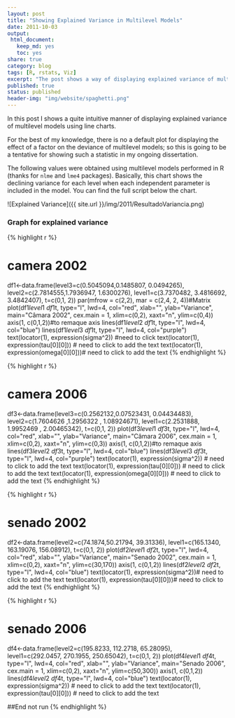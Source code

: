 ```yaml
---
layout: post
title: "Showing Explained Variance in Multilevel Models" 
date: 2011-10-03
output:
 html_document: 
   keep_md: yes
   toc: yes
share: true
category: blog
tags: [R, rstats, Viz]
excerpt: "The post shows a way of displaying explained variance of multilevel models using line chart."
published: true
status: published
header-img: "img/website/spaghetti.png"
---
```


In this post I shows a quite intuitive manner of displaying explained variance of multilevel models using line charts. 

For the best of my knowledge, there is no a default plot for displaying the effect of a factor on the deviance of multilevel models; so this is going to be a tentative for showing such a statistic in my ongoing dissertation. 

The following values were obtained using multilevel models performed in R (thanks for `nlme` and `lme4` packages).
 Basically, this chart shows the declining variance for each level when each independent parameter is included in the model. You can find the full script below the chart.


![Explained Variance]({{ site.url }}/img/2011/ResultadoVariancia.png)

### Graph for explained variance

{% highlight r %}
# camera 2002
df1<-data.frame(level3=c(0.5045094,0.1485807, 0.0494265),
level2=c(2.7814555,1.7936947, 1.6300276),
level1=c(3.7370482, 3.4816692, 3.4842407),
t=c(0,1, 2))
par(mfrow = c(2,2), mar = c(2,4, 2, 4))#Matrix
plot(df1$level1 ~ df1$t, type="l", lwd=4, col="red", xlab="", ylab="Variance",
main="Câmara 2002", cex.main = 1,
xlim=c(0,2), xaxt="n", ylim=c(0,4))
axis(1, c(0,1,2))#to remaque axis
lines(df1$level2 ~ df1$t, type="l", lwd=4, col="blue")
lines(df1$level3 ~ df1$t, type="l", lwd=4, col="purple")
text(locator(1), expression(sigma^2)) #need to click
text(locator(1), expression(tau[0][0])) # need to click to add the text
text(locator(1), expression(omega[0][0]))# need to click to add the text
{% endhighlight %}

{% highlight r %}
# camera 2006
df3<-data.frame(level3=c(0.2562132,0.07523431, 0.04434483),
level2=c(1.7604626 ,1.2956322 , 1.08924671),
level1=c(2.2531888, 1.9952469 , 2.00465342),
t=c(0,1, 2))
plot(df3$level1 ~ df3$t, type="l", lwd=4, col="red", xlab="", ylab="Variance",
main="Câmara 2006", cex.main = 1,
xlim=c(0,2), xaxt="n", ylim=c(0,3))
axis(1, c(0,1,2))#to remaque axis
lines(df3$level2 ~ df3$t, type="l", lwd=4, col="blue")
lines(df3$level3 ~ df3$t, type="l", lwd=4, col="purple")
text(locator(1), expression(sigma^2)) # need to click to add the text
text(locator(1), expression(tau[0][0])) # need to click to add the text
text(locator(1), expression(omega[0][0])) # need to click to add the text
{% endhighlight %}

{% highlight r %}
# senado 2002
df2<-data.frame(level2=c(74.1874,50.21794, 39.31336),
level1=c(165.1340, 163.19076, 156.08912),
t=c(0,1, 2))
plot(df2$level1 ~ df2$t, type="l", lwd=4, col="red", xlab="", ylab="Variance",
main="Senado 2002", cex.main = 1,
xlim=c(0,2), xaxt="n", ylim=c(30,170))
axis(1, c(0,1,2))
lines(df2$level2 ~ df2$t, type="l", lwd=4, col="blue")
text(locator(1), expression(sigma^2))# need to click to add the text
text(locator(1), expression(tau[0][0]))# need to click to add the text
{% endhighlight %}

{% highlight r %}
# senado 2006
df4<-data.frame(level2=c(195.8233, 112.2718, 65.28095),
level1=c(292.0457, 270.1955, 250.65042),
t=c(0,1, 2))
plot(df4$level1 ~ df4$t, type="l", lwd=4, col="red", xlab="", ylab="Variance",
main="Senado 2006", cex.main = 1,
xlim=c(0,2), xaxt="n", ylim=c(50,300))
axis(1, c(0,1,2))
lines(df4$level2 ~ df4$t, type="l", lwd=4, col="blue")
text(locator(1), expression(sigma^2)) # need to click to add the text
text(locator(1), expression(tau[0][0])) # need to click to add the text

##End not run
{% endhighlight %}
